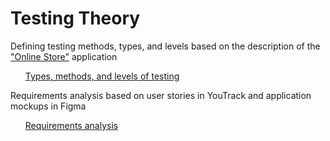 #  Testing Theory

Defining testing methods, types, and levels based on the description of the ["Online Store"](https://qa.demoshopping.ru/) application
 <ul>
<a href="https://docs.google.com/spreadsheets/d/1AlKlULwVwiPHHbQs0QndUujpuSNi44YCbsZLHIofoA8/edit?gid=0#gid=0">Types, methods, and levels of testing</a>
</ul>

Requirements analysis based on user stories in YouTrack and application mockups in Figma
<ul>
<a href="https://docs.google.com/spreadsheets/d/18q3CwDtpYdr9927m4W9AODFNH9jVGkbcWxuwZMH5Vbk/edit?gid=0#gid=0">Requirements analysis</a> 
</ul>
